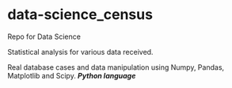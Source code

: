 # data-science_census
Repo for Data Science

Statistical analysis for various data received.

Real database cases and data manipulation using Numpy, Pandas, Matplotlib and Scipy. ***Python language***
